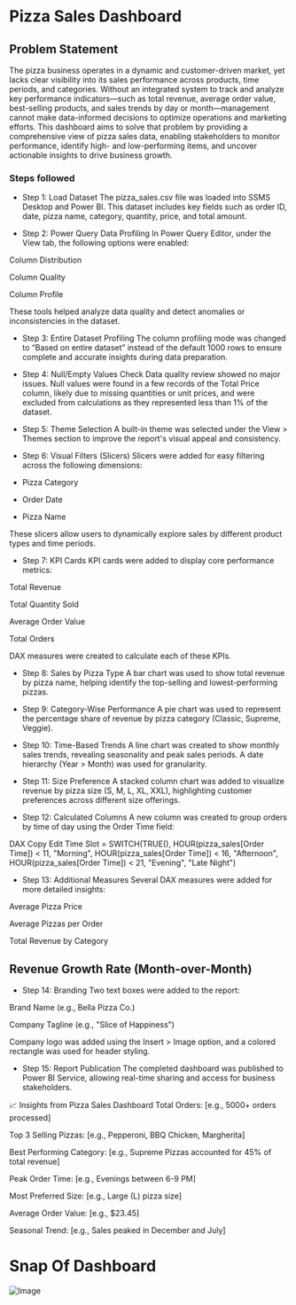 # Pizza Sales Dashboard

## Problem Statement

The pizza business operates in a dynamic and customer-driven market, yet lacks clear visibility into its sales performance across products, time periods, and categories. Without an integrated system to track and analyze key performance indicators—such as total revenue, average order value, best-selling products, and sales trends by day or month—management cannot make data-informed decisions to optimize operations and marketing efforts. This dashboard aims to solve that problem by providing a comprehensive view of pizza sales data, enabling stakeholders to monitor performance, identify high- and low-performing items, and uncover actionable insights to drive business growth.

### Steps followed 

- Step 1: Load Dataset
The pizza_sales.csv file was loaded into SSMS Desktop and Power BI. This dataset includes key fields such as order ID, date, pizza name, category, quantity, price, and total amount.

- Step 2: Power Query Data Profiling
In Power Query Editor, under the View tab, the following options were enabled:

Column Distribution

Column Quality

Column Profile

These tools helped analyze data quality and detect anomalies or inconsistencies in the dataset.

- Step 3: Entire Dataset Profiling
The column profiling mode was changed to “Based on entire dataset” instead of the default 1000 rows to ensure complete and accurate insights during data preparation.

- Step 4: Null/Empty Values Check
Data quality review showed no major issues. Null values were found in a few records of the Total Price column, likely due to missing quantities or unit prices, and were excluded from calculations as they represented less than 1% of the dataset.

- Step 5: Theme Selection
A built-in theme was selected under the View > Themes section to improve the report's visual appeal and consistency.

- Step 6: Visual Filters (Slicers)
Slicers were added for easy filtering across the following dimensions:

- Pizza Category

- Order Date

- Pizza Name

These slicers allow users to dynamically explore sales by different product types and time periods.

- Step 7: KPI Cards
KPI cards were added to display core performance metrics:

Total Revenue

Total Quantity Sold

Average Order Value

Total Orders

DAX measures were created to calculate each of these KPIs.

- Step 8: Sales by Pizza Type
A bar chart was used to show total revenue by pizza name, helping identify the top-selling and lowest-performing pizzas.

- Step 9: Category-Wise Performance
A pie chart was used to represent the percentage share of revenue by pizza category (Classic, Supreme, Veggie).

- Step 10: Time-Based Trends
A line chart was created to show monthly sales trends, revealing seasonality and peak sales periods. A date hierarchy (Year > Month) was used for granularity.

- Step 11: Size Preference
A stacked column chart was added to visualize revenue by pizza size (S, M, L, XL, XXL), highlighting customer preferences across different size offerings.

- Step 12: Calculated Columns
A new column was created to group orders by time of day using the Order Time field:

DAX
Copy
Edit
Time Slot = 
SWITCH(TRUE(),
    HOUR(pizza_sales[Order Time]) < 11, "Morning",
    HOUR(pizza_sales[Order Time]) < 16, "Afternoon",
    HOUR(pizza_sales[Order Time]) < 21, "Evening",
    "Late Night")
- Step 13: Additional Measures
Several DAX measures were added for more detailed insights:

Average Pizza Price

Average Pizzas per Order

Total Revenue by Category

Revenue Growth Rate (Month-over-Month)
- 
- Step 14: Branding
Two text boxes were added to the report:

Brand Name (e.g., Bella Pizza Co.)

Company Tagline (e.g., "Slice of Happiness")

Company logo was added using the Insert > Image option, and a colored rectangle was used for header styling.

- Step 15: Report Publication
The completed dashboard was published to Power BI Service, allowing real-time sharing and access for business stakeholders.

📈 Insights from Pizza Sales Dashboard
Total Orders: [e.g., 5000+ orders processed]

Top 3 Selling Pizzas: [e.g., Pepperoni, BBQ Chicken, Margherita]

Best Performing Category: [e.g., Supreme Pizzas accounted for 45% of total revenue]

Peak Order Time: [e.g., Evenings between 6-9 PM]

Most Preferred Size: [e.g., Large (L) pizza size]

Average Order Value: [e.g., $23.45]

Seasonal Trend: [e.g., Sales peaked in December and July]

# Snap Of Dashboard

![Image](https://github.com/user-attachments/assets/7964a326-88ac-411a-84ef-960eacdf3781)


